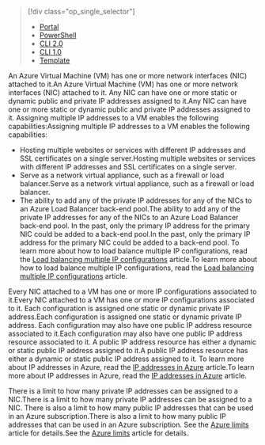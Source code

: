 > [!div class="op_single_selector"]
> * [Portal](../articles/virtual-network/virtual-network-multiple-ip-addresses-portal.md)
> * [PowerShell](../articles/virtual-network/virtual-network-multiple-ip-addresses-powershell.md)
> * [CLI 2.0](../articles/virtual-network/virtual-network-multiple-ip-addresses-cli.md)
> * [CLI 1.0](../articles/virtual-network/virtual-network-multiple-ip-addresses-cli-nodejs.md)
> * [Template](../articles/virtual-network/virtual-network-multiple-ip-addresses-template.md)
>

<span data-ttu-id="17e64-106">An Azure Virtual Machine (VM) has one or more network interfaces (NIC) attached to it.</span><span class="sxs-lookup"><span data-stu-id="17e64-106">An Azure Virtual Machine (VM) has one or more network interfaces (NIC) attached to it.</span></span> <span data-ttu-id="17e64-107">Any NIC can have one or more static or dynamic public and private IP addresses assigned to it.</span><span class="sxs-lookup"><span data-stu-id="17e64-107">Any NIC can have one or more static or dynamic public and private IP addresses assigned to it.</span></span> <span data-ttu-id="17e64-108">Assigning multiple IP addresses to a VM enables the following capabilities:</span><span class="sxs-lookup"><span data-stu-id="17e64-108">Assigning multiple IP addresses to a VM enables the following capabilities:</span></span>

* <span data-ttu-id="17e64-109">Hosting multiple websites or services with different IP addresses and SSL certificates on a single server.</span><span class="sxs-lookup"><span data-stu-id="17e64-109">Hosting multiple websites or services with different IP addresses and SSL certificates on a single server.</span></span>
* <span data-ttu-id="17e64-110">Serve as a network virtual appliance, such as a firewall or load balancer.</span><span class="sxs-lookup"><span data-stu-id="17e64-110">Serve as a network virtual appliance, such as a firewall or load balancer.</span></span>
* <span data-ttu-id="17e64-111">The ability to add any of the private IP addresses for any of the NICs to an Azure Load Balancer back-end pool.</span><span class="sxs-lookup"><span data-stu-id="17e64-111">The ability to add any of the private IP addresses for any of the NICs to an Azure Load Balancer back-end pool.</span></span> <span data-ttu-id="17e64-112">In the past, only the primary IP address for the primary NIC could be added to a back-end pool.</span><span class="sxs-lookup"><span data-stu-id="17e64-112">In the past, only the primary IP address for the primary NIC could be added to a back-end pool.</span></span> <span data-ttu-id="17e64-113">To learn more about how to load balance multiple IP configurations, read the [Load balancing multiple IP configurations](../articles/load-balancer/load-balancer-multiple-ip.md?toc=%2fazure%2fvirtual-network%2ftoc.json) article.</span><span class="sxs-lookup"><span data-stu-id="17e64-113">To learn more about how to load balance multiple IP configurations, read the [Load balancing multiple IP configurations](../articles/load-balancer/load-balancer-multiple-ip.md?toc=%2fazure%2fvirtual-network%2ftoc.json) article.</span></span>

<span data-ttu-id="17e64-114">Every NIC attached to a VM has one or more IP configurations associated to it.</span><span class="sxs-lookup"><span data-stu-id="17e64-114">Every NIC attached to a VM has one or more IP configurations associated to it.</span></span> <span data-ttu-id="17e64-115">Each configuration is assigned one static or dynamic private IP address.</span><span class="sxs-lookup"><span data-stu-id="17e64-115">Each configuration is assigned one static or dynamic private IP address.</span></span> <span data-ttu-id="17e64-116">Each configuration may also have one public IP address resource associated to it.</span><span class="sxs-lookup"><span data-stu-id="17e64-116">Each configuration may also have one public IP address resource associated to it.</span></span> <span data-ttu-id="17e64-117">A public IP address resource has either a dynamic or static public IP address assigned to it.</span><span class="sxs-lookup"><span data-stu-id="17e64-117">A public IP address resource has either a dynamic or static public IP address assigned to it.</span></span> <span data-ttu-id="17e64-118">To learn more about IP addresses in Azure, read the [IP addresses in Azure](../articles/virtual-network/virtual-network-ip-addresses-overview-arm.md) article.</span><span class="sxs-lookup"><span data-stu-id="17e64-118">To learn more about IP addresses in Azure, read the [IP addresses in Azure](../articles/virtual-network/virtual-network-ip-addresses-overview-arm.md) article.</span></span> 

<span data-ttu-id="17e64-119">There is a limit to how many private IP addresses can be assigned to a NIC.</span><span class="sxs-lookup"><span data-stu-id="17e64-119">There is a limit to how many private IP addresses can be assigned to a NIC.</span></span> <span data-ttu-id="17e64-120">There is also a limit to how many public IP addresses that can be used in an Azure subscription.</span><span class="sxs-lookup"><span data-stu-id="17e64-120">There is also a limit to how many public IP addresses that can be used in an Azure subscription.</span></span> <span data-ttu-id="17e64-121">See the [Azure limits](../articles/azure-subscription-service-limits.md?toc=%2fazure%2fvirtual-network%2ftoc.json#azure-resource-manager-virtual-networking-limits) article for details.</span><span class="sxs-lookup"><span data-stu-id="17e64-121">See the [Azure limits](../articles/azure-subscription-service-limits.md?toc=%2fazure%2fvirtual-network%2ftoc.json#azure-resource-manager-virtual-networking-limits) article for details.</span></span>
